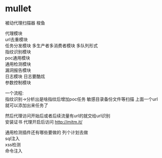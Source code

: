 <!--
 * @Date: 2022-01-11 18:08:25
 * @LastEditors: Recar
 * @LastEditTime: 2022-02-10 21:33:41
-->
# mullet
被动代理扫描器 梭鱼


代理模块  
url去重模块  
任务分发模块 多生产者多消费者模块 多队列形式  
指纹识别模块  
poc通用模块  
通用检测模块  
漏洞报告模块  
日志模块 日志要酷炫  
参数控制模块  

一个流程:  
指纹识别->分析出是啥指纹后增加poc任务
敏感目录备份文件等扫描
上面一个url就可以添加出来任务了

然后代理访问开始后或者后续流量有url的就交给url识别  
安装证书 代理开启后访问 http://mitm.it/  

通用检测插件还有哪些要做的 列个计划去做  
sql注入    
xss检测    
命令注入  
